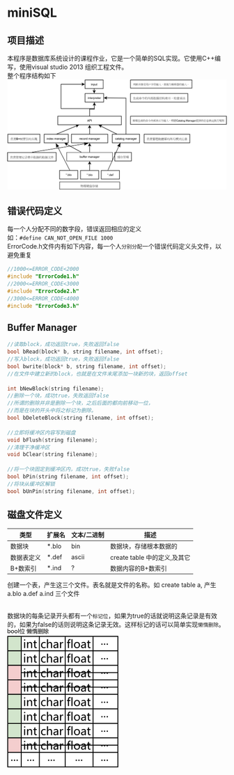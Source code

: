 miniSQL
====

项目描述
----
本程序是数据库系统设计的课程作业，它是一个简单的SQL实现。它使用C++编写，使用visual studio 2013 组织工程文件。<br>
整个程序结构如下<br>
![](https://github.com/XiangTianxiao/miniSQL/raw/master/doc/img/structure.png)<br>

错误代码定义
----
每一个人分配不同的数字段，错误返回相应的定义<br>
如：`#define CAN_NOT_OPEN_FILE 1000`<br>
ErrorCode.h文件内有如下内容，每一个人`分别分配`一个错误代码定义头文件，以避免重复<br>
```cpp
//1000<=ERROR_CODE<2000
#include "ErrorCode1.h"
//2000<=ERROR_CODE<3000
#include "ErrorCode2.h"
//3000<=ERROR_CODE<4000
#include "ErrorCode3.h"
```

Buffer Manager
----
```cpp
//读取block，成功返回true，失败返回false
bool bRead(block* b, string filename, int offset);
//写入block，成功返回true，失败返回false
bool bwrite(block* b, string filename, int offset);
//在文件中建立新的block，也就是在文件末尾添加一块新的块，返回offset

int bNewBlock(string filename);
//删除一个块，成功true，失败返回false
//所谓的删除并非是删除一个块，之后后面的都向前移动一位，
//而是在块的开头中将之标记为删除。
bool bDeleteBlock(string filename, int offset);

//立即将缓冲区内容写到磁盘
void bFlush(string filename);
//清理干净缓冲区
void bClear(string filename);

//将一个块固定到缓冲区内，成功true，失败false
bool bPin(string filename, int offset);
//将块从缓冲区解锁
bool bUnPin(string filename, int offset);
```

磁盘文件定义
----
类型 | 扩展名 | 文本/二进制 | 描述
---- | ------ | ----------- | ----
数据块 | *.blo | bin | 数据块，存储根本数据的
数据表定义 | *.def | ascii | create table 中的定义,及其它
B+数索引 | *.ind | ? | 数据内容的B+数索引

创建一个表，产生这三个文件。表名就是文件的名称。如 create table a, 产生 a.blo a.def a.ind 三个文件<br><br>

数据块的每条记录开头都有一个`标记位`，如果为true的话就说明这条记录是有效的，如果为false的话则说明这条记录无效。这样标记的话可以简单实现`懒惰删除`。<br>
![](https://github.com/XiangTianxiao/miniSQL/raw/master/doc/img/block.png)<br>